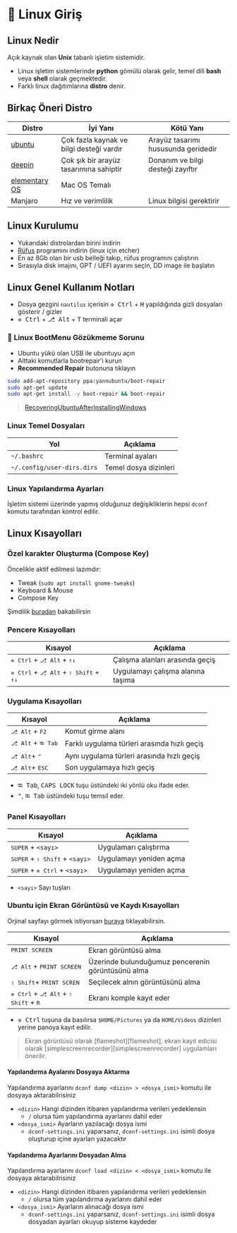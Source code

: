 # 🙋‍ Linux Giriş 

## Linux Nedir

Açık kaynak olan **Unix** tabanlı işletim sistemidir.

- Linux işletim sistemlerinde **python** gömülü olarak gelir, temel dili **bash** veya **shell** olarak geçmektedir.
- Farklı linux dağıtımlarına **distro** denir.

## Birkaç Öneri Distro

| Distro                                     | İyi Yanı                                 | Kötü Yanı                           |
| ------------------------------------------ | ---------------------------------------- | ----------------------------------- |
| [ubuntu](https://www.ubuntu.com/)          | Çok fazla kaynak ve bilgi desteği vardır | Arayüz tasarımı hususunda geridedir |
| [deepin](https://www.deepin.org/)          | Çok şık bir arayüz tasarımına sahiptir   | Donanım ve bilgi desteği zayıftır   |
| [elementary OS](http://www.elementary.io/) | Mac OS Temalı                            |
| Manjaro                                    | Hız ve verimlilik                        | Linux bilgisi gerektirir            |

## Linux Kurulumu

- Yukarıdaki distrolardan birini indirin
- [Rüfus](https://github.com/pbatard/rufus/releases/download/v3.5/rufus-3.5.exe) programını indirin (linux için etcher)
- En az 8Gb olan bir usb belleği takıp, rüfus programını çalıştırın
- Sırasıyla disk imajını, GPT / UEFI ayarını seçin, DD image ile başlatın

## Linux Genel Kullanım Notları

- Dosya gezgini `nautilus` içerisin <kbd>✲ Ctrl</kbd> + <kbd>H</kbd> yapıldığında gizli dosyaları gösterir / gizler
- <kbd>✲ Ctrl</kbd> + <kbd>⎇ Alt</kbd> + <kbd>T</kbd> terminali açar

### 🐞 Linux BootMenu Gözükmeme Sorunu

- Ubuntu yükü olan USB ile ubuntuyu açın
- Alttaki komutlarla bootrepair'i kurun
- **Recommended Repair** butonuna tıklayın

```sh
sudo add-apt-repository ppa:yannubuntu/boot-repair
sudo apt-get update
sudo apt-get install -y boot-repair && boot-repair
```

> [RecoveringUbuntuAfterInstallingWindows](https://help.ubuntu.com/community/RecoveringUbuntuAfterInstallingWindows)

### Linux Temel Dosyaları

| Yol                        | Açıklama              |
| -------------------------- | --------------------- |
| `~/.bashrc`                | Terminal ayaları      |
| `~/.config/user-dirs.dirs` | Temel dosya dizinleri |

### Linux Yapılandırma Ayarları

İşletim sistemi üzerinde yapmış olduğunuz değişikliklerin hepsi `dconf` komutu tarafından kontrol edilir.

## Linux Kısayolları

### Özel karakter Oluşturma (Compose Key)

Öncelikle aktif edilmesi lazımdır:

- Tweak (`sudo apt install gnome-tweaks`)
- Keyboard & Mouse
- Compose Key

Şimdilik [buradan](https://fsymbols.com/keyboard/linux/compose/) bakabilirsin

### Pencere Kısayolları

<!-- ↑←↓→ -->

| Kısayol                                                                   | Açıklama                          |
| ------------------------------------------------------------------------- | --------------------------------- |
| <kbd>✲ Ctrl</kbd> + <kbd>⎇ Alt</kbd> + <kbd>↑↓</kbd>                      | Çalışma alanları arasında geçiş   |
| <kbd>✲ Ctrl</kbd> + <kbd>⎇ Alt</kbd> + <kbd>⇧ Shift</kbd> + <kbd>↑↓</kbd> | Uygulamayı çalışma alanına taşıma |

### Uygulama Kısayolları

| Kısayol                             | Açıklama                                     |
| ----------------------------------- | -------------------------------------------- |
| <kbd>⎇ Alt</kbd> + <kbd>F2</kbd>    | Komut girme alanı                            |
| <kbd>⎇ Alt</kbd> + <kbd>⭾ Tab</kbd> | Farklı uygulama türleri arasında hızlı geçiş |
| <kbd>⎇ Alt</kbd>+ <kbd>"</kbd>      | Aynı uygulama türleri arasında hızlı geçiş   |
| <kbd>⎇ Alt</kbd>+ <kbd>ESC</kbd>    | Son uygulamaya hızlı geçiş                   |

- <kbd>⭾ Tab</kbd>, <kbd>CAPS LOCK</kbd> tuşu üstündeki iki yönlü oku ifade eder.
- <kbd>"</kbd>, <kbd>⭾ Tab</kbd> üstündeki tuşu temsil eder.

### Panel Kısayolları

| Kısayol                                                     | Açıklama                |
| ----------------------------------------------------------- | ----------------------- |
| <kbd>SUPER</kbd> + <kbd>`<sayı>`</kbd>                      | Uygulamarı çalıştırma   |
| <kbd>SUPER</kbd> + <kbd>⇧ Shift</kbd> + <kbd>`<sayı>`</kbd> | Uygulamayı yeniden açma |
| <kbd>SUPER</kbd> + <kbd>✲ Ctrl</kbd> + <kbd>`<sayı>`</kbd>  | Uygulamayı yeniden açma |

- <kbd>`<sayı>`</kbd> Sayı tuşları

### Ubuntu için Ekran Görüntüsü ve Kaydı Kısayolları

Orjinal sayfayı görmek istiyorsan [buraya](https://help.ubuntu.com/stable/ubuntu-help/screen-shot-record.html) tıklayabilirsin.

| Kısayol                                                                  | Açıklama                                          |
| ------------------------------------------------------------------------ | ------------------------------------------------- |
| <kbd>PRINT SCREEN</kbd>                                                  | Ekran görüntüsü alma                              |
| <kbd>⎇ Alt</kbd> + <kbd>PRINT SCREEN</kbd>                               | Üzerinde bulunduğumuz pencerenin görüntüsünü alma |
| <kbd>⇧ Shift</kbd>+ <kbd>PRINT SCREN</kbd>                               | Seçilecek alnın görüntüsünü alma                  |
| <kbd>✲ Ctrl</kbd> + <kbd>⎇ Alt</kbd> + <kbd>⇧ Shift</kbd> + <kbd>R</kbd> | Ekranı komple kayıt eder                          |

- <kbd>✲ Ctrl</kbd> tuşuna da basılırsa `$HOME/Pictures` ya da `HOME/Videos` dizinleri yerine panoya kayıt edilir.

> Ekran görüntüsü olarak [flameshot][flameshot], ekran kayıt edicisi olarak [simplescreenrecorder][simplescreenrecorder] uygulamları önerilir.

#### Yapılandırma Ayalarını Dosyaya Aktarma

Yapılandırma ayarlarını `dconf dump <dizin> > <dosya_ismi>` komutu ile dosyaya aktarabilrisiniz

- `<dizin>` Hangi dizinden itibaren yapılandırma verileri yedeklensin
  - `/` olursa tüm yapılandırma ayarlarını dahil eder
- `<dosya_ismi>` Ayarların yazılacağı dosya ismi
  - `dconf-settings.ini` yaparsanız, `dconf-settings.ini` isimli dosya oluşturup içine ayarları yazacaktır

#### Yapılandırma Ayarlarını Dosyadan Alma

Yapılandırma ayarlarını `dconf load <dizin> < <dosya_ismi>` komutu ile dosyaya aktarabilrisiniz

- `<dizin>` Hangi dizinden itibaren yapılandırma verileri yedeklensin
  - `/` olursa tüm yapılandırma ayarlarını dahil eder
- `<dosya_ismi>` Ayarların alınacağı dosya ismi
  - `dconf-settings.ini` yaparsanız, `dconf-settings.ini` isimli dosya dosyadan ayarları okuyup sisteme kaydeder
